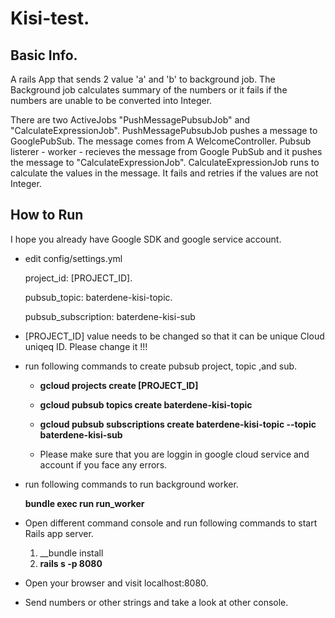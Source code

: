 
# Kisi-test.

## Basic Info.

  A rails App that sends 2 value 'a' and 'b' to background job. The Background job calculates summary of the numbers or it fails if the numbers are unable to be converted into Integer.

  There are two ActiveJobs "PushMessagePubsubJob" and "CalculateExpressionJob".
  PushMessagePubsubJob pushes a message to GooglePubSub. The message comes from A WelcomeController.
  Pubsub listerer - worker - recieves the message from Google PubSub and it pushes the message to "CalculateExpressionJob".
  CalculateExpressionJob runs to calculate the values in the message.
  It fails and retries if the values are not Integer.

## How to Run

  I hope you already have Google SDK and google service account.
  - edit config/settings.yml
  
     project_id: [PROJECT_ID].
     
     pubsub_topic: baterdene-kisi-topic.
     
     pubsub_subscription: baterdene-kisi-sub
     
  - [PROJECT_ID] value needs to be changed so that it can be unique Cloud uniqeq ID. Please change it !!!
  
  - run following commands to create pubsub project, topic ,and sub.
  
     * __gcloud projects create [PROJECT_ID]__
     
     * __gcloud pubsub topics create baterdene-kisi-topic__
     
     * __gcloud pubsub subscriptions create baterdene-kisi-topic --topic baterdene-kisi-sub__
     
     * Please make sure that you are loggin in google cloud service and account if you face any errors.
        
  - run following commands to run background worker.
  
     __bundle exec run run_worker__
     
  - Open different command console and run following commands to start Rails app server.
     1. __bundle install 
     2. __rails s -p 8080__
  - Open your browser and visit localhost:8080.
  
  - Send numbers or other strings and take a look at other console. 
